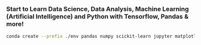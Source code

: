 ### Start to Learn Data Science, Data Analysis, Machine Learning (Artificial Intelligence) and Python with Tensorflow, Pandas & more!

```bash
conda create --prefix ./env pandas numpy scickit-learn jupyter matplotlib
```

